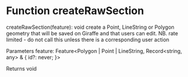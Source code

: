 # Function createRawSection

createRawSection(feature): void
create a Point, LineString or Polygon geometry that will be saved on Giraffe and that users can edit. NB. rate limited - do not call this unless there is a corresponding user action

Parameters
    feature: Feature<Polygon | Point | LineString, Record<string, any> & {
        id?: never;
    }>
    
Returns void